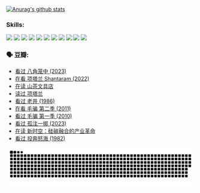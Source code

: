 
[![Anurag's github stats](https://github-readme-stats.vercel.app/api?username=w940853815)](https://github.com/anuraghazra/github-readme-stats)

### Skills:

<code><img height="32" src="https://cdn.jsdelivr.net/npm/simple-icons@v5/icons/python.svg"></code>
<code><img height="32" src="https://cdn.jsdelivr.net/npm/simple-icons@v5/icons/javascript.svg"></code>
<code><img height="32" src="https://cdn.jsdelivr.net/npm/simple-icons@v5/icons/django.svg"></code>
<code><img height="32" src="https://cdn.jsdelivr.net/npm/simple-icons@v5/icons/flask.svg"></code>
<code><img height="32" src="https://cdn.jsdelivr.net/npm/simple-icons@v5/icons/vuetify.svg"></code>
<code><img height="32" src="https://cdn.jsdelivr.net/npm/simple-icons@v5/icons/git.svg"></code>
<code><img height="32" src="https://cdn.jsdelivr.net/npm/simple-icons@v5/icons/docker.svg"></code>
<code><img height="32" src="https://cdn.jsdelivr.net/npm/simple-icons@v5/icons/postgresql.svg"></code>
<code><img height="32" src="https://cdn.jsdelivr.net/npm/simple-icons@v5/icons/elasticsearch.svg"></code>
<code><img height="32" src="https://cdn.jsdelivr.net/npm/simple-icons@v5/icons/macos.svg"></code>
<code><img height="32" src="https://cdn.jsdelivr.net/npm/simple-icons@v5/icons/linux.svg"></code>

### 🗣 豆瓣:

<!-- DOUBAN-ACTIVITIES:START -->
- [看过 八角笼中‎ (2023)](https://www.douban.com/people/136069238/status/4367541707/?_i=94319213)
- [在看 项塔兰 Shantaram‎ (2022)](https://www.douban.com/people/136069238/status/4365497032/?_i=94319213)
- [在读 山茶文具店](https://www.douban.com/people/136069238/status/4364620725/?_i=94319213)
- [读过 项塔兰](https://www.douban.com/people/136069238/status/4364620288/?_i=94319213)
- [看过 老井‎ (1986)](https://www.douban.com/people/136069238/status/4362366672/?_i=94319213)
- [在看 毛骗 第二季‎ (2011)](https://www.douban.com/people/136069238/status/4355752869/?_i=94319213)
- [看过 毛骗 第一季‎ (2010)](https://www.douban.com/people/136069238/status/4355752667/?_i=94319213)
- [看过 孤注一掷‎ (2023)](https://www.douban.com/people/136069238/status/4354774568/?_i=94319213)
- [在读 新时空：硅碳融合的产业革命](https://www.douban.com/people/136069238/status/4348545149/?_i=94319213)
- [看过 投奔怒海‎ (1982)](https://www.douban.com/people/136069238/status/4336696255/?_i=94319213)
<!-- DOUBAN-ACTIVITIES:END -->


![Snake animation](https://raw.githubusercontent.com/w940853815/w940853815/output/github-contribution-grid-snake.svg)

<!--
**w940853815/w940853815** is a ✨ _special_ ✨ repository because its `README.md` (this file) appears on your GitHub profile.

Here are some ideas to get you started:

- 🔭 I’m currently working on ...
- 🌱 I’m currently learning ...
- 👯 I’m looking to collaborate on ...
- 🤔 I’m looking for help with ...
- 💬 Ask me about ...
- 📫 How to reach me: ...
- 😄 Pronouns: ...
- ⚡ Fun fact: ...
-->
